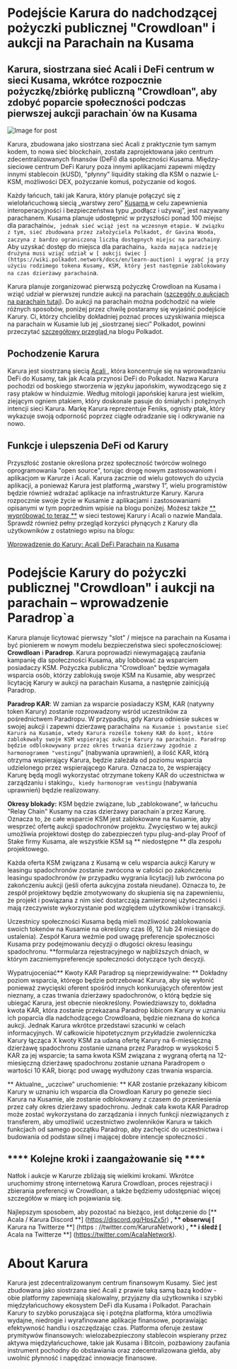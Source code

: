 # Podejście Karura do nadchodzącej pożyczki publicznej "Crowdloan" i aukcji na Parachain na Kusama

## Karura, siostrzana sieć Acali i DeFi centrum w sieci Kusama, wkrótce rozpocznie pożyczkę/zbiórkę publiczną "Crowdloan", aby zdobyć poparcie społeczności podczas pierwszej aukcji parachain`ów na Kusama

![Image for post](https://miro.medium.com/max/1600/0*1XypG_FOdz_or1ro)

Karura, zbudowana jako siostrzana sieć Acali z praktycznie tym samym kodem, to nowa sieć blockchain, została zaprojektowana jako centrum zdecentralizowanych finansów (DeFi) dla społeczności Kusama. Między-sieciowe centrum DeFi Karury poza innymi aplikacjami zapewni między innymi stablecoin (kUSD), "płynny" liquidity staking dla KSM o nazwie L-KSM, możliwości DEX, pożyczanie komuś, pożyczanie od kogoś.

Każdy łańcuch, taki jak Karura, który planuje połączyć się z wielołańcuchową siecią „warstwy zero” [ Kusama ](http://kusama.network) w celu zapewnienia interoperacyjności i bezpieczeństwa typu „podłącz i używaj”, jest nazywany parachanem. Kusama planuje udostępnić w przyszłości ponad 100 miejsc dla parachain`ów, jednak sieć wciąż jest na wczesnym etapie. W związku z tym, sieć zbudowana przez założyciela Polkadot, dr Gavina Wooda, zaczyna z bardzo ograniczoną liczbą dostępnych miejsc na parachain`y. Aby uzyskać dostęp do miejsca dla parachain`a, każda mająca nadzieję drużyna musi wziąć udział w [ aukcji świec ](https://wiki.polkadot.network/docs/en/learn-auction) i wygrać ją przy użyciu rodzimego tokena Kusamy, KSM, który jest następnie zablokowany na czas dzierżawy parachain`a.

Karura planuje zorganizować pierwszą pożyczkę Crowdloan na Kusama i wziąć udział w pierwszej rundzie aukcji na parachain ([szczegóły o aukcjach na parachain tutaj](https://wiki.polkadot.network/docs/en/learn-auction)). Do aukcji na parachain można podchodzić na wiele różnych sposobów, poniżej przez chwilę postaramy się wyjaśnić podejście Karury. Ci, którzy chcieliby dokładniej poznać proces uzyskiwania miejsca na parachain w Kusamie lub jej „siostrzanej sieci” Polkadot, powinni przeczytać [ szczegółowy przegląd ](https://polkadot.network/obtaining-a-parachain-slot-on-polkadot/) na blogu Polkadot.

## **Pochodzenie Karura**

Karura jest siostrzaną siecią [ Acali ](http://acala.network), która koncentruje się na wprowadzaniu DeFi do Kusamy, tak jak Acala przynosi DeFi do Polkadot. Nazwa Karura pochodzi od boskiego stworzenia w języku japońskim, wywodzącego się z rasy ptaków w hinduizmie. Według mitologii japońskiej karura jest wielkim, ziejącym ogniem ptakiem, który doskonale pasuje do śmiałych i potężnych intencji sieci Karura. Markę Karura reprezentuje Feniks, ognisty ptak, który wykazuje swoją odporność poprzez ciągłe odradzanie się i odkrywanie na nowo.

## **Funkcje i ulepszenia DeFi od Karury**

Przyszłość zostanie określona przez społeczność twórców wolnego oprogramowania "open source", torując drogę nowym zastosowaniom i aplikacjom w Karurze i Acali. Karura zacznie od wielu gotowych do użycia aplikacji, a ponieważ Karura jest platformą „warstwy 1”, wielu programistów będzie również wdrażać aplikacje na infrastrukturze Karury. Karura rozpocznie swoje życie w Kusamie z aplikacjami i zastosowaniami opisanymi w tym poprzednim wpisie na blogu poniżej. Możesz także [** wypróbować to teraz **](https://apps.acala.network/) w sieci testowej Karury i Acali o nazwie Mandala. Sprawdź również pełny przegląd korzyści płynących z Karury dla użytkowników z ostatniego wpisu na blogu:

[Wprowadzenie do Karury: Acali DeFi Parachain na Kusama](https://medium.com/acalanetwork/introducing-karura-acalas-defi-parachain-on-kusama-af2f2695b07a)

# **Podejście Karury do pożyczki publicznej "Crowdloan" i aukcji na parachain – wprowadzenie Paradrop`a**

Karura planuje licytować pierwszy "slot" / miejsce na parachain na Kusama i być pionierem w nowym modelu bezpieczeństwa sieci społecznościowej: **Crowdloan** i **Paradrop**. Karura poprowadzi niewymagającą zaufania kampanię dla społeczności Kusama, aby lobbować za wsparciem posiadaczy KSM. Pożyczka publiczna "Crowdloan" będzie wymagała wsparcia osób, którzy zablokują swoje KSM na Kusamie, aby wesprzeć licytację Karury w aukcji na parachain Kusama, a następnie zainicjują Paradrop.

**Paradrop KAR**: W zamian za wsparcie posiadaczy KSM, KAR (natywny token Karury) zostanie rozprowadzony wśród uczestników za pośrednictwem Paradropu. W przypadku, gdy Karura odniesie sukces w swojej aukcji i zapewni dzierżawę parachain`a na Kusamie i powstanie sieć Karura na Kusamie, wtedy Karura roześle tokeny KAR do kont, które zablokowały swoje KSM wspierając aukcje Karury na parachain. Paradrop będzie odblokowywany przez okres trwania dzierżawy zgodnie z harmonogramem "vesting`u" (nabywania uprawnień), a ilość KAR, którą otrzyma wspierający Karura, będzie zależała od poziomu wsparcia udzielonego przez wspierającego Karura. Oznacza to, że wspierający Karurę będą mogli wykorzystać otrzymane tokeny KAR do uczestnictwa w zarządzaniu i staking`u, kiedy harmonogram vesting`u (nabywania uprawnień) będzie realizowany.

**Okresy blokady:** KSM będzie związane, lub „zablokowane”, w łańcuchu "Relay Chain" Kusamy na czas dzierżawy parachain`a przez Karurę. Oznacza to, że całe wsparcie KSM jest zablokowane na Kusamie, aby wesprzeć ofertę aukcji spadochronów projektu. Zwycięstwo w tej aukcji umożliwia projektowi dostęp do zabezpieczeń typu plug-and-play Proof of Stake firmy Kusama, ale wszystkie KSM są ** niedostępne ** dla zespołu projektowego.

Każda oferta KSM związana z Kusamą w celu wsparcia aukcji Karury w leasingu spadochronów zostanie zwrócona w całości po zakończeniu leasingu spadochronów (w przypadku wygrania licytacji) lub zwrócona po zakończeniu aukcji (jeśli oferta aukcyjna została nieudane). Oznacza to, że zespół projektowy będzie zmotywowany do skupienia się na zapewnieniu, że projekt i powiązana z nim sieć dostarczają zamierzonej użyteczności i mają rzeczywiste wykorzystanie pod względem użytkowników i transakcji.

Uczestnicy społeczności Kusama będą mieli możliwość zablokowania swoich tokenów na Kusamie na określony czas (6, 12 lub 24 miesiące do ustalenia). Zespół Karura weźmie pod uwagę preferencje społeczności Kusama przy podejmowaniu decyzji o długości okresu leasingu spadochronu. **formularza rejestracyjnego w najbliższych dniach, w którym zaczniemypreferencje społeczności dotyczące tych decyzji.

Wypatrujoceniać** Kwoty KAR Paradrop są nieprzewidywalne: ** Dokładny poziom wsparcia, którego będzie potrzebować Karura, aby się wyłonić ponieważ zwycięski oferent spośród innych konkurujących oferentów jest nieznany, a czas trwania dzierżawy spadochronów, o którą będzie się ubiegać Karura, jest obecnie nieokreślony. Powiedziawszy to, dokładna kwota KAR, która zostanie przekazana Paradrop kibicom Karury w uznaniu ich poparcia dla nadchodzącego Crowdloana, będzie nieznana do końca aukcji. Jednak Karura wkrótce przedstawi szacunki w celach informacyjnych. W całkowicie hipotetycznym przykładzie zwolenniczka Karury łącząca X kwoty KSM za udaną ofertę Karury na 6-miesięczną dzierżawę spadochronu zostanie uznana przez Paradrop w wysokości 5 KAR za jej wsparcie; ta sama kwota KSM związana z wygraną ofertą na 12-miesięczną dzierżawę spadochronu zostanie uznana Paradropem o wartości 10 KAR, biorąc pod uwagę wydłużony czas trwania wsparcia.

** Aktualne_ „uczciwe” uruchomienie: ** KAR zostanie przekazany kibicom Karury w uznaniu ich wsparcia dla Crowdloan Karury po genezie sieci Karura na Kusamie, ale zostanie odblokowany z czasem do przeniesienia przez cały okres dzierżawy spadochronu. Jednak cała kwota KAR Paradrop może zostać wykorzystana do zarządzania i innych funkcji niezwiązanych z transferem, aby umożliwić uczestnictwo zwolenników Karura w takich funkcjach od samego początku Paradrop, aby zachęcić do uczestnictwa i budowania od podstaw silnej i mającej dobre intencje społeczności .

## **** Kolejne kroki i zaangażowanie się ****

Natłok i aukcje w Karurze zbliżają się wielkimi krokami. Wkrótce uruchomimy stronę internetową Karura Crowdloan, proces rejestracji i zbierania preferencji w Crowdloan, a także będziemy udostępniać więcej szczegółów w miarę ich pojawiania się.

Najlepszym sposobem, aby pozostać na bieżąco, jest dołączenie do [** Acala / Karura Discord **] (https://discord.gg/HpsZx5r) **, ** obserwuj [** Karura na Twitterze **] (https : //twitter.com/KaruraNetwork) **, ** i śledź [** Acala na Twitterze **] (https://twitter.com/AcalaNetwork).

# **About Karura**

Karura jest zdecentralizowanym centrum finansowym Kusamy. Sieć jest zbudowana jako siostrzana sieć Acali z prawie taką samą bazą kodów - obie platformy zapewniają skalowalny, przyjazny dla użytkownika i szybki międzyłańcuchowy ekosystem DeFi dla Kusama i Polkadot. Parachain Karury to szybko poruszająca się i potężna platforma, która umożliwia wydajne, niedrogie i wyrafinowane aplikacje finansowe, poprawiając efektywność handlu i oszczędzając czas. Platforma oferuje zestaw prymitywów finansowych: wielozabezpieczony stablecoin wspierany przez aktywa międzyłańcuchowe, takie jak Kusama i Bitcoin, pozbawiony zaufania instrument pochodny do obstawiania oraz zdecentralizowana giełda, aby uwolnić płynność i napędzać innowacje finansowe.
